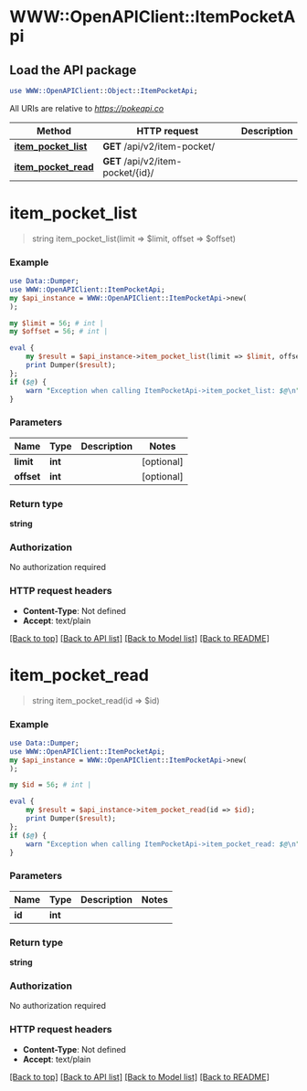 # WWW::OpenAPIClient::ItemPocketApi

## Load the API package
```perl
use WWW::OpenAPIClient::Object::ItemPocketApi;
```

All URIs are relative to *https://pokeapi.co*

Method | HTTP request | Description
------------- | ------------- | -------------
[**item_pocket_list**](ItemPocketApi.md#item_pocket_list) | **GET** /api/v2/item-pocket/ | 
[**item_pocket_read**](ItemPocketApi.md#item_pocket_read) | **GET** /api/v2/item-pocket/{id}/ | 


# **item_pocket_list**
> string item_pocket_list(limit => $limit, offset => $offset)



### Example
```perl
use Data::Dumper;
use WWW::OpenAPIClient::ItemPocketApi;
my $api_instance = WWW::OpenAPIClient::ItemPocketApi->new(
);

my $limit = 56; # int | 
my $offset = 56; # int | 

eval {
    my $result = $api_instance->item_pocket_list(limit => $limit, offset => $offset);
    print Dumper($result);
};
if ($@) {
    warn "Exception when calling ItemPocketApi->item_pocket_list: $@\n";
}
```

### Parameters

Name | Type | Description  | Notes
------------- | ------------- | ------------- | -------------
 **limit** | **int**|  | [optional] 
 **offset** | **int**|  | [optional] 

### Return type

**string**

### Authorization

No authorization required

### HTTP request headers

 - **Content-Type**: Not defined
 - **Accept**: text/plain

[[Back to top]](#) [[Back to API list]](../README.md#documentation-for-api-endpoints) [[Back to Model list]](../README.md#documentation-for-models) [[Back to README]](../README.md)

# **item_pocket_read**
> string item_pocket_read(id => $id)



### Example
```perl
use Data::Dumper;
use WWW::OpenAPIClient::ItemPocketApi;
my $api_instance = WWW::OpenAPIClient::ItemPocketApi->new(
);

my $id = 56; # int | 

eval {
    my $result = $api_instance->item_pocket_read(id => $id);
    print Dumper($result);
};
if ($@) {
    warn "Exception when calling ItemPocketApi->item_pocket_read: $@\n";
}
```

### Parameters

Name | Type | Description  | Notes
------------- | ------------- | ------------- | -------------
 **id** | **int**|  | 

### Return type

**string**

### Authorization

No authorization required

### HTTP request headers

 - **Content-Type**: Not defined
 - **Accept**: text/plain

[[Back to top]](#) [[Back to API list]](../README.md#documentation-for-api-endpoints) [[Back to Model list]](../README.md#documentation-for-models) [[Back to README]](../README.md)

